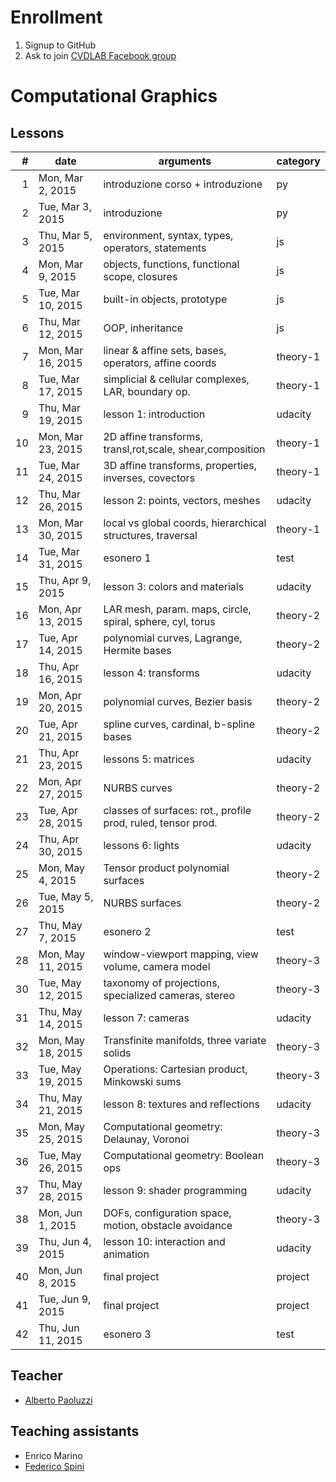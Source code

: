 # Enrollment

1. Signup to GitHub
2. Ask to join [CVDLAB Facebook group](https://www.facebook.com/groups/cvdlab/)

# Computational Graphics

## Lessons

| # | date | arguments | category |
|--:|------|-----------|----------|
| 1 | Mon, Mar 2, 2015 | introduzione corso + introduzione | py |
| 2 | Tue, Mar 3, 2015 | introduzione | py |
| 3 | Thu, Mar 5, 2015 | environment, syntax, types, operators, statements | js |
| 4 | Mon, Mar 9, 2015 | objects, functions, functional scope, closures | js |
| 5 | Tue, Mar 10, 2015 | built-in objects, prototype | js |
| 6 | Thu, Mar 12, 2015 | OOP, inheritance | js |
| 7 | Mon, Mar 16, 2015 | linear & affine sets, bases, operators, affine coords | theory-1 |
| 8 | Tue, Mar 17, 2015 | simplicial & cellular complexes, LAR, boundary op. | theory-1 |
| 9 | Thu, Mar 19, 2015 | lesson 1: introduction | udacity |
| 10 | Mon, Mar 23, 2015 | 2D affine transforms, transl,rot,scale, shear,composition | theory-1 |
| 11 | Tue, Mar 24, 2015 | 3D affine transforms, properties, inverses, covectors | theory-1 |
| 12 | Thu, Mar 26, 2015 | lesson 2: points, vectors, meshes | udacity |
| 13 | Mon, Mar 30, 2015 | local vs global coords, hierarchical structures, traversal | theory-1 |
| 14 | Tue, Mar 31, 2015 | esonero 1 | test |
| 15 | Thu, Apr 9, 2015 | lesson 3: colors and materials | udacity |
| 16 | Mon, Apr 13, 2015 | LAR mesh, param. maps, circle, spiral, sphere, cyl, torus | theory-2 |
| 17 | Tue, Apr 14, 2015 | polynomial curves, Lagrange, Hermite bases | theory-2 |
| 18 | Thu, Apr 16, 2015 | lesson 4: transforms | udacity |
| 19 | Mon, Apr 20, 2015 | polynomial curves, Bezier basis | theory-2 |
| 20 | Tue, Apr 21, 2015 | spline curves, cardinal, b-spline bases | theory-2 |
| 21 | Thu, Apr 23, 2015 | lessons 5: matrices | udacity |
| 22 | Mon, Apr 27, 2015 | NURBS curves | theory-2 |
| 23 | Tue, Apr 28, 2015 | classes of surfaces: rot., profile prod, ruled, tensor prod. | theory-2 |
| 24 | Thu, Apr 30, 2015 | lessons 6: lights | udacity |
| 25 | Mon, May 4, 2015 | Tensor product polynomial surfaces | theory-2 |
| 26 | Tue, May 5, 2015 | NURBS surfaces | theory-2 |
| 27 | Thu, May 7, 2015 | esonero 2 | test |
| 28 | Mon, May 11, 2015 | window-viewport mapping, view volume, camera model | theory-3 |
| 30 | Tue, May 12, 2015 | taxonomy of projections, specialized cameras, stereo | theory-3 |
| 31 | Thu, May 14, 2015 | lesson 7: cameras | udacity |
| 32 | Mon, May 18, 2015 | Transfinite manifolds, three variate solids | theory-3 |
| 33 | Tue, May 19, 2015 | Operations: Cartesian product, Minkowski sums | theory-3 |
| 34 | Thu, May 21, 2015 | lesson 8: textures and reflections | udacity |
| 35 | Mon, May 25, 2015 | Computational geometry: Delaunay, Voronoi | theory-3 |
| 36 | Tue, May 26, 2015 | Computational geometry: Boolean ops | theory-3 |
| 37 | Thu, May 28, 2015 | lesson 9: shader programming | udacity |
| 38 | Mon, Jun 1, 2015 | DOFs, configuration space, motion, obstacle avoidance | theory-3 |
| 39 | Thu, Jun 4, 2015 | lesson 10: interaction and animation | udacity |
| 40 | Mon, Jun 8, 2015 | final project | project |
| 41 | Tue, Jun 9, 2015 | final project | project |
| 42 | Thu, Jun 11, 2015 | esonero 3 | test |

## Teacher

- [Alberto Paoluzzi](http://paoluzzi.dia.uniroma3.it/)

## Teaching assistants

- Enrico Marino
- [Federico Spini](http://federicospini.com)
